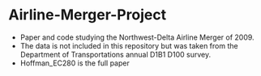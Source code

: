 # Airline-Merger-Project
- Paper and code studying the Northwest-Delta Airline Merger of 2009.
- The data is not included in this repository but was taken from the Department of Transportations annual D1B1 D100 survey.
- Hoffman_EC280 is the full paper

